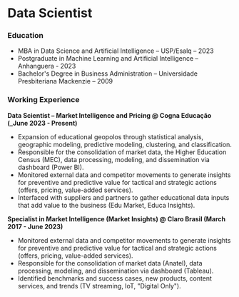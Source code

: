 # Data Scientist

### Education
- MBA in Data Science and Artificial Intelligence – USP/Esalq – 2023
- Postgraduate in Machine Learning and Artificial Intelligence – Anhanguera - 2023
- Bachelor's Degree in Business Administration – Universidade Presbiteriana Mackenzie – 2009




### Working Experience
**Data Scientist – Market Intelligence and Pricing @ Cogna Educação (_June 2023 - Present)**
 - Expansion of educational geopolos through statistical analysis, geographic modeling, predictive modeling, clustering, and classification.
 - Responsible for the consolidation of market data, the Higher Education Census (MEC), data processing, modeling, and dissemination via dashboard (Power BI).
 - Monitored external data and competitor movements to generate insights for preventive and predictive value for tactical and strategic actions (offers, pricing, value-added services).
 - Interfaced with suppliers and partners to gather educational data inputs that add value to the business (Edu Market, Educa Insights).

**Specialist in Market Intelligence (Market Insights) @ Claro Brasil (March 2017 - June 2023)**
 - Monitored external data and competitor movements to generate insights for preventive and predictive value for tactical and strategic actions (offers, pricing, value-added services).
 - Responsible for the consolidation of market data (Anatel), data processing, modeling, and dissemination via dashboard (Tableau).
 - Identified benchmarks and success cases, new products, content services, and trends (TV streaming, IoT, "Digital Only").
